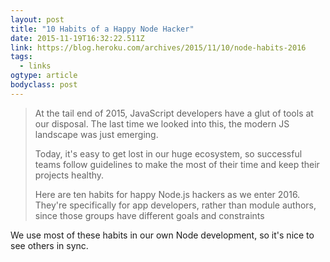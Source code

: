 ```yaml
---
layout: post 
title: "10 Habits of a Happy Node Hacker" 
date: 2015-11-19T16:32:22.511Z 
link: https://blog.heroku.com/archives/2015/11/10/node-habits-2016 
tags:
  - links
ogtype: article 
bodyclass: post 
---
```


> At the tail end of 2015, JavaScript developers have a glut of tools at our disposal. The last time we looked into this, the modern JS landscape was just emerging. 
> 
> Today, it's easy to get lost in our huge ecosystem, so successful teams follow guidelines to make the most of their time and keep their projects healthy.
> 
> Here are ten habits for happy Node.js hackers as we enter 2016. They're specifically for app developers, rather than module authors, since those groups have different goals and constraints

We use most of these habits in our own Node development, so it's nice to see others in sync.
